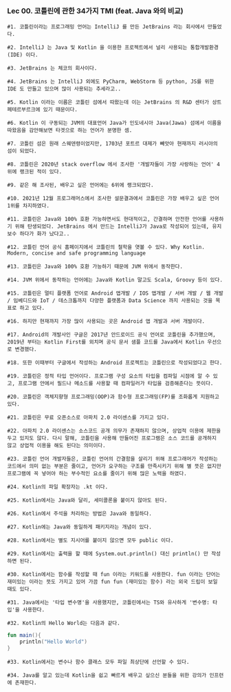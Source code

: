 ### Lec 00. 코틀린에 관한 34가지 TMI (feat. Java 와의 비교)

`#1. 코틀린이라는 프로그래밍 언어는 IntelliJ 를 만든 JetBrains 라는 회사에서 만들었다.`

`#2. IntelliJ 는 Java 및 Kotlin 을 이용한 프로젝트에서 널리 사용되는 통합개발환경(IDE) 이다.`

`#3. JetBrains 는 체코의 회사이다.`

`#4. JetBrains 는 IntelliJ 외에도 PyCharm, WebStorm 등 python, JS를 위한 IDE 도 만들고 있으며 많이 사용되는 추세라고..`

`#5. Kotlin 이라는 이름은 코틀린 섬에서 따왔는데 이는 JetBrains 의 R&D 센터가 상트페테르부르크에 있기 때문이다.`

`#6. Kotlin 이 구동되는 JVM의 대표언어 Java가 인도네시아 Java(Jawa) 섬에서 이름을 따왔음을 감안해보면 타겟으로 하는 언어가 분명한 셈.`

`#7. 코틀린 섬은 원래 스웨덴령이었지만, 1703년 포트르 대제가 빼앗아 현재까지 러시아의 섬이 되었다.`

`#8. 코틀린은 2020년 stack overflow 에서 조사한 '개발자들이 가장 사랑하는 언어' 4위에 랭크된 적이 있다.`

`#9. 같은 해 조사된, 배우고 싶은 언어에는 6위에 랭크되었다.`

`#10. 2021년 12월 프로그래머스에서 조사한 설문결과에서 코틀린은 가장 배우고 싶은 언어 1위를 차지하였다.`

`#11. 코틀린은 Java와 100% 호환 가능하면서도 현대적이고, 간결하며 안전한 언어를 사용하기 위해 탄생되었다. JetBrains 에서 만드는 IntelliJ가 Java로 작성되어 있는데, 유지보수 하다가 화가 났다고..`

`#12. 코틀린 언어 공식 홈페이지에서 코틀린의 철학을 엿볼 수 있다. Why Kotlin. Modern, concise and safe programming language`

`#13. 코틀린은 Java와 100% 호환 가능하기 때문에 JVM 위에서 동작한다.`

`#14. JVM 위에서 동작하는 언어에는 Java와 Kotlin 말고도 Scala, Groovy 등이 있다.`

`#15. 코틀린은 멀티 플랫폼 언어로 Android 앱개발 / IOS 앱개발 / 서버 개발 / 웹 개발 / 임베디드와 IoT / 데스크톱까지 다양한 플랫폼과 Data Science 까지 사용되는 것을 목표로 하고 있다.`

`#16. 하지만 현재까지 가장 많이 사용되는 곳은 Android 앱 개발과 서버 개발이다.`

`#17. Android의 개발사인 구글은 2017년 안드로이드 공식 언어로 코틀린을 추가했으며, 2019년 부터는 Kotlin First를 외치며 공식 문서 샘플 코드를 Java에서 Kotlin 우선으로 변경했다.`

`#18. 또한 이때부터 구글에서 작성하는 Android 프로젝트는 코틀린으로 작성되었다고 한다.`

`#19. 코틀린은 정적 타입 언어이다. 프로그램 구성 요소의 타입을 컴파일 시점에 알 수 있고, 프로그램 안에서 필드나 메소드를 사용할 때 컴파일러가 타입을 검증해준다는 뜻이다.`

`#20. 코틀린은 객체지향형 프로그래밍(OOP)과 함수형 프로그래밍(FP)를 조화롭게 지원하고 있다.`

`#21. 코틀린은 무료 오픈소스로 아파치 2.0 라이센스를 가지고 있다.`

`#22. 아파치 2.0 라이센스는 소스코드 공개 의무가 존재하지 않으며, 상업적 이용에 제한을 두고 있지도 않다. 다시 말해, 코틀린을 사용해 만들어진 프로그램은 소스 코드를 공개하지 않고 상업적 이용을 해도 된다는 의미이다.`

`#23. 코틀린 언어 개발자들은, 코틀린 언어의 간결함을 살리기 위해 프로그래머가 작성하는 코드에서 의미 없는 부분은 줄이고, 언어가 요구하는 구조를 만족시키기 위해 별 뜻은 없지만 프로그램에 꼭 넣어야 하는 부수적인 요소를 줄이기 위해 많은 노력을 하였다.`

`#24. Kotlin의 파일 확장자는 .kt 이다.`

`#25. Kotlin에서는 Java와 달리, 세미콜론을 붙이지 않아도 된다.`

`#26. Kotlin에서 주석을 처리하는 방법은 Java와 동일하다.`

`#27. Kotlin에는 Java와 동일하게 패키지라는 개념이 있다.`

`#28. Kotlin에서는 별도 지시어를 붙이지 않으면 모두 public 이다.`

`#29. Kotlin에서는 출력을 할 때에 System.out.println() 대신 println() 만 작성하면 된다.`

`#30. Kotlin에서는 함수를 작성할 때 fun 이라는 키워드를 사용한다. fun 이라는 단어는 재미있는 이라는 뜻도 가지고 있어 가끔 fun fun (재미있는 함수) 라는 외국 드립이 보일 때도 있다.`

`#31. Java에서는 '타입 변수명'을 사용했지만, 코틀린에서는 TS와 유사하게 '변수명: 타입'을 사용한다.`

`#32. Kotlin의 Hello World는 다음과 같다.`

```kotlin
fun main(){
    println("Hello World")
}
```

`#33. Kotlin에서는 변수나 함수 클래스 모두 파일 최상단에 선언할 수 있다.`

`#34. Java를 알고 있는데 Kotlin을 쉽고 빠르게 배우고 싶으신 분들을 위한 강의가 인프런에 존재한다.`